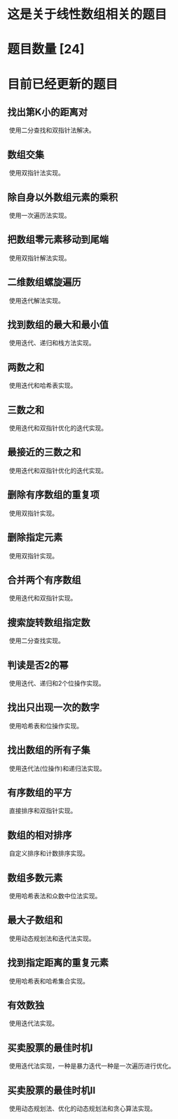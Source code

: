 # 这是关于线性数组相关的题目

# 题目数量 [24]

# 目前已经更新的题目

## 找出第K小的距离对

​		使用二分查找和双指针法解决。

## 数组交集

​		使用双指针法实现。

## 除自身以外数组元素的乘积

​		使用一次遍历法实现。

## 把数组零元素移动到尾端

​		使用双指针解法实现。

## 二维数组螺旋遍历

​		使用迭代解法实现。

## 找到数组的最大和最小值

​		使用迭代、递归和栈方法实现。

## 两数之和

​		使用迭代和哈希表实现。

## 三数之和

​		使用迭代和双指针优化的迭代实现。

## 最接近的三数之和

​		使用迭代和双指针优化的迭代实现。

## 删除有序数组的重复项

​		使用双指针实现。

## 删除指定元素

​		使用双指针实现。

## 合并两个有序数组

​		使用迭代和双指针实现。

## 搜索旋转数组指定数

​		使用二分查找实现。

## 判读是否2的幂

​		使用迭代、递归和2个位操作实现。

## 找出只出现一次的数字

​		使用哈希表和位操作实现。

## 找出数组的所有子集

​		使用迭代法(位操作)和递归法实现。

## 有序数组的平方

​		直接排序和双指针实现。

## 数组的相对排序

​		自定义排序和计数排序实现。

## 数组多数元素

​		使用哈希表法和众数中位法实现。

## 最大子数组和

​		使用动态规划法和迭代法实现。

## 找到指定距离的重复元素

​		使用哈希表和哈希集合实现。

## 有效数独

​		使用迭代法实现。

## 买卖股票的最佳时机I

​		使用迭代法实现，一种是暴力迭代一种是一次遍历进行优化。

## 买卖股票的最佳时机II

​		使用动态规划法、优化的动态规划法和贪心算法实现。